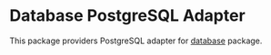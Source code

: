 # Database PostgreSQL Adapter

This package providers PostgreSQL adapter for [database](https://github.com/golang-plus/database) package.
